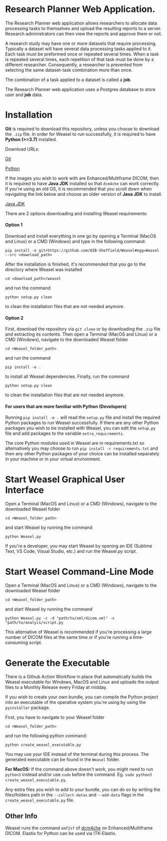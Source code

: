 # Research Planner Web Application.
The Research Planner web application allows researchers to allocate data processing tasks to themselves and upload the resulting reports to a server.  Research administrators can then view the reports and approve them or not.  

A research study may have one or more datasets that require processing.  Typically a dataset will have several data processing tasks applied to it.  Each task must be preformed once or repeated several times.  When a task is repeated several times, each repetition of that task must be done by a different researcher. Consequently, a researcher is prevented from selecting the same dataset-task combination more than once. 

The combination of a task applied to a dataset is called a **job**.

The Research Planner web application uses a Postgres database to store user and **job** data.

# Installation

**Git** is required to download this repository, unless you choose to download the `.zip` file. In order for Weasel to run successfully, it is required to have **Python (>=3.7)** installed.

Download URLs:

[Git](https://git-scm.com/downloads)

[Python](https://www.python.org/downloads/)

If the images you wish to work with are Enhanced/Multiframe DICOM, then it is required to have **Java JDK** installed so that `dcm4che` can work correctly. If you're using an old OS, it is recommended that you scroll down when navigating the link below and choose an older version of **Java JDK** to install.

[Java JDK](https://www.oracle.com/java/technologies/downloads/)

There are 2 options downloading and installing Weasel requirements:

#### Option 1
Download and install everything in one go by opening a Terminal (MacOS and Linux) or a CMD (Windows) and type in the following command:

`pip install -e git+https://github.com/QIB-Sheffield/Weasel#egg=Weasel --src <download_path>`

After the installation is finished, it's recommended that you go to the directory where Weasel was installed

`cd <download_path>/weasel`

and run the command

`python setup.py clean` 

to clean the installation files that are not needed anymore.

#### Option 2
First, download the repository via `git clone` or by downloading the `.zip` file and extracting its contents.
Then open a Terminal (MacOS and Linux) or a CMD (Windows), navigate to the downloaded Weasel folder

`cd <Weasel_folder_path>`

and run the command 

`pip install -e .` 

to install all Weasel dependencies. Finally, run the command

`python setup.py clean` 

to clean the installation files that are not needed anymore.

#### For users that are more familiar with Python (Developers)
Running `pip install -e .` will read the `setup.py` file and install the required Python packages to run Weasel successfully. If there are any other Python packages you wish to be installed with Weasel, you can edit the `setup.py` file and add packages to the variable `extra_requirements`.

The core Python modules used in Weasel are in requirements.txt so alternatively you may choose to run `pip install -r requirements.txt` and then any other Python packages of your choice can be installed separately in your machine or in your virtual environment.

# Start Weasel Graphical User Interface
Open a Terminal (MacOS and Linux) or a CMD (Windows), navigate to the downloaded Weasel folder

`cd <Weasel_folder_path>`

and start Weasel by running the command

`python Weasel.py`

If you're a developer, you may start Weasel by opening an IDE (Sublime Text, VS Code, Visual Studio, etc.) and run the Weasel.py script.

# Start Weasel Command-Line Mode
Open a Terminal (MacOS and Linux) or a CMD (Windows), navigate to the downloaded Weasel folder

`cd <Weasel_folder_path>`

and start Weasel by running the command

`python Weasel.py -c -d "path/to/xml/dicom.xml" -s "path/to/analyis/script.py`

This alternative of Weasel is recommended if you're processing a large number of DICOM files at the same time or if you're running a time-consuming script.

# Generate the Executable

There is a Github Action Workflow in place that automatically builds the Weasel executable for Windows, MacOS and Linux and uploads the output files to a Monthly Release every Friday at midday.

If you wish to create your own bundle, you can compile the Python project into an executable of the operative system you're using by using the `pyinstaller` package.

First, you have to navigate to your Weasel folder

`cd <Weasel_folder_path>`

and run the following python command:

`python create_weasel_executable.py`

You may use your IDE instead of the terminal during this process. The generated executable can be found in the `Weasel` folder.

**For MacOS:** If the command above doesn't work, you might need to run `python3` instead and/or use `sudo` before the command. Eg. `sudo python3 create_weasel_executable.py`.

Any extra files you wish to add to your bundle, you can do so by writing the files/folders path in the `--collect-datas` and `--add-data` flags in the `create_weasel_executable.py` file.

## Other Info

Weasel runs the command `emf2sf` of [dcm4che](https://www.dcm4che.org/) on Enhanced/Multiframe DICOM. Elastix for Python can be used via ITK-Elastix.
